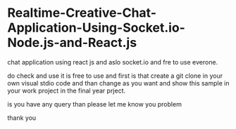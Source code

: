 # Realtime-Creative-Chat-Application-Using-Socket.io-Node.js-and-React.js

chat application using react js and aslo socket.io and fre to use everone.

do check and use it is free to use and first is that create a git clone in 
your own visual stdio code and than  change  as you want and show this sample in
your work project in the final year prject.

is you have any query than please let me know you problem 


thank you 
